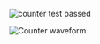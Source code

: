 ![counter test passed](https://github.com/petergad14/VeriRISC-processor/assets/139645814/0a6a9d34-a627-4621-9bd5-5bac9e215dce)

![Counter waveform](https://github.com/petergad14/VeriRISC-processor/assets/139645814/fbd948c7-190b-487a-b4fc-73bd7245f1ad)
